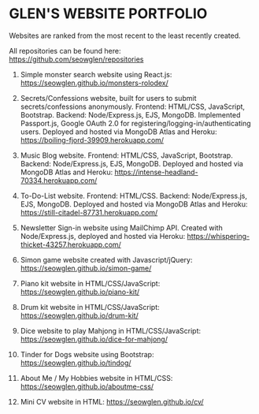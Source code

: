 # GLEN'S WEBSITE PORTFOLIO

Websites are ranked from the most recent to the least recently created.

All repositories can be found here: https://github.com/seowglen/repositories

1. Simple monster search website using React.js: https://seowglen.github.io/monsters-rolodex/

2. Secrets/Confessions website, built for users to submit secrets/confessions anonymously. Frontend: HTML/CSS, JavaScript, Bootstrap. 
   Backend: Node/Express.js, EJS, MongoDB. Implemented Passport.js, Google OAuth 2.0 for registering/logging-in/authenticating users.
   Deployed and hosted via MongoDB Atlas and Heroku:
   https://boiling-fjord-39909.herokuapp.com/

3. Music Blog website. Frontend: HTML/CSS, JavaScript, Bootstrap. Backend: Node/Express.js, EJS, MongoDB. Deployed and hosted via          MongoDB Atlas and Heroku:
   https://intense-headland-70334.herokuapp.com/

4. To-Do-List website. Frontend: HTML/CSS. Backend: Node/Express.js, EJS, MongoDB. Deployed and hosted via MongoDB Atlas and Heroku:
   https://still-citadel-87731.herokuapp.com/

5. Newsletter Sign-in website using MailChimp API. Created with Node/Express.js, deployed and hosted via Heroku: 
   https://whispering-thicket-43257.herokuapp.com/

6. Simon game website created with Javascript/jQuery: https://seowglen.github.io/simon-game/

7. Piano kit website in HTML/CSS/JavaScript: https://seowglen.github.io/piano-kit/

8. Drum kit website in HTML/CSS/JavaScript: https://seowglen.github.io/drum-kit/

9. Dice website to play Mahjong in HTML/CSS/JavaScript: https://seowglen.github.io/dice-for-mahjong/

10. Tinder for Dogs website using Bootstrap: https://seowglen.github.io/tindog/

11. About Me / My Hobbies website in HTML/CSS: https://seowglen.github.io/aboutme-css/

12. Mini CV website in HTML: https://seowglen.github.io/cv/













